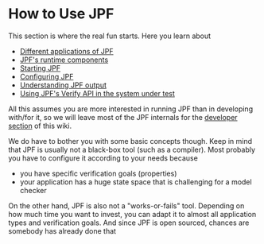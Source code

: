 # How to Use JPF #

This section is where the real fun starts. Here you learn about

  - [Different applications of JPF](application_types.md)
  - [JPF's runtime components](components.md)
  - [Starting JPF](run.md)
  - [Configuring JPF](config.md)
  - [Understanding JPF output](output.md)
  - [Using JPF's Verify API in the system under test](api.md)

All this assumes you are more interested in running JPF than in developing with/for it, so we will leave most of the JPF internals for the [developer section](../devel/index.md) of this wiki.

We do have to bother you with some basic concepts though. Keep in mind that JPF is usually not a black-box tool (such as a compiler). Most probably you have to configure it according to your needs because

  * you have specific verification goals (properties)
  * your application has a huge state space that is challenging for a model checker

On the other hand, JPF is also not a "works-or-fails" tool. Depending on how much time you want to invest, you can adapt it to almost all application types and verification goals. And since JPF is open sourced, chances are somebody has already done that
